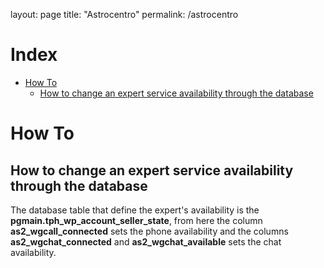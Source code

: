 layout: page
title: "Astrocentro"
permalink: /astrocentro

# Index
- [How To](#how-to)
    - [How to change an expert service availability through the database](#how-to-change-an-expert-service-availability-through-the-database)

# How To

## How to change an expert service availability through the database

The database table that define the expert's availability is the **pgmain.tph_wp_account_seller_state**, from here the column **as2_wgcall_connected** sets the phone availability and the columns **as2_wgchat_connected** and **as2_wgchat_available** sets the chat availability.
